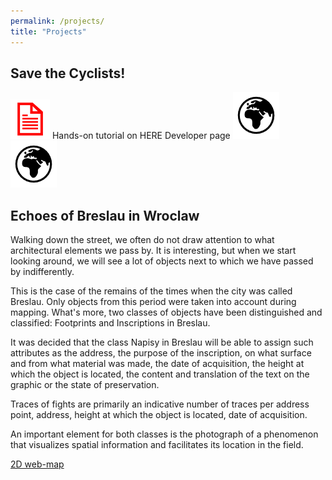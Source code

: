 ```yaml
---
permalink: /projects/
title: "Projects"
---
```


## Save the Cyclists!

[![publication](/icons/documentIconRed.png)](https://developer.here.com/blog/helping-cyclists-stay-safe-here-studio?_lrsc=13d8722c-a051-46a5-ba3f-cc20e5148d03&cid=other-Elevate-FD-0-HERE-&utm_source=Elevate&utm_medium=social&utm_campaign=Online_CommsShare_2020) Hands-on tutorial on HERE Developer page
[![GitHub](/icons/mapIconBlack.png)](https://oloocki.github.io/)
[![GitHub](/icons/mapIconBlack.png)](https://github.com/OloOcki/oloocki.github.io)




## Echoes of Breslau in Wroclaw

Walking down the street, we often do not draw attention to what architectural elements we pass by. It is interesting, but when we start looking around, we will see a lot of objects next to which we have passed by indifferently.

This is the case of the remains of the times when the city was called Breslau. Only objects from this period were taken into account during mapping. What's more, two classes of objects have been distinguished and classified: Footprints and Inscriptions in Breslau.

It was decided that the class Napisy in Breslau will be able to assign such attributes as the address, the purpose of the inscription, on what surface and from what material was made, the date of acquisition, the height at which the object is located, the content and translation of the text on the graphic or the state of preservation.

Traces of fights are primarily an indicative number of traces per address point, address, height at which the object is located, date of acquisition.

An important element for both classes is the photograph of a phenomenon that visualizes spatial information and facilitates its location in the field.

[2D web-map](http://pwr.maps.arcgis.com/apps/webappviewer/index.html?id=82438860f59a4f6694e3d2524f08848d)